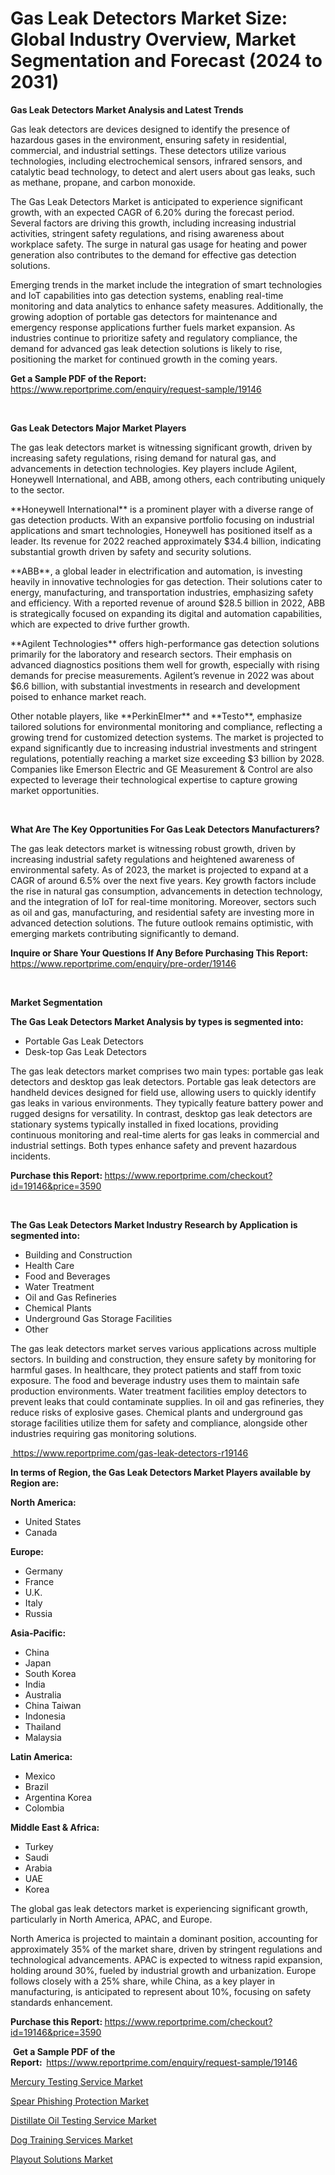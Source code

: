 <p><h1>Gas Leak Detectors Market Size: Global Industry Overview, Market Segmentation and Forecast (2024 to 2031)</h1></p><p><strong>Gas Leak Detectors Market Analysis and Latest Trends</strong></p>
<p><p>Gas leak detectors are devices designed to identify the presence of hazardous gases in the environment, ensuring safety in residential, commercial, and industrial settings. These detectors utilize various technologies, including electrochemical sensors, infrared sensors, and catalytic bead technology, to detect and alert users about gas leaks, such as methane, propane, and carbon monoxide.</p><p>The Gas Leak Detectors Market is anticipated to experience significant growth, with an expected CAGR of 6.20% during the forecast period. Several factors are driving this growth, including increasing industrial activities, stringent safety regulations, and rising awareness about workplace safety. The surge in natural gas usage for heating and power generation also contributes to the demand for effective gas detection solutions.</p><p>Emerging trends in the market include the integration of smart technologies and IoT capabilities into gas detection systems, enabling real-time monitoring and data analytics to enhance safety measures. Additionally, the growing adoption of portable gas detectors for maintenance and emergency response applications further fuels market expansion. As industries continue to prioritize safety and regulatory compliance, the demand for advanced gas leak detection solutions is likely to rise, positioning the market for continued growth in the coming years.</p></p>
<p><strong>Get a Sample PDF of the Report:&nbsp;</strong> <a href="https://www.reportprime.com/enquiry/request-sample/19146?utm_campaign=1833&utm_medium=2&utm_source=Github&utm_content=ia&utm_term=22112024&utm_id=gas-leak-detectors">https://www.reportprime.com/enquiry/request-sample/19146</a></p>
<p>&nbsp;</p>
<p><strong>Gas Leak Detectors Major Market Players</strong></p>
<p><p>The gas leak detectors market is witnessing significant growth, driven by increasing safety regulations, rising demand for natural gas, and advancements in detection technologies. Key players include Agilent, Honeywell International, and ABB, among others, each contributing uniquely to the sector.</p><p>**Honeywell International** is a prominent player with a diverse range of gas detection products. With an expansive portfolio focusing on industrial applications and smart technologies, Honeywell has positioned itself as a leader. Its revenue for 2022 reached approximately $34.4 billion, indicating substantial growth driven by safety and security solutions.</p><p>**ABB**, a global leader in electrification and automation, is investing heavily in innovative technologies for gas detection. Their solutions cater to energy, manufacturing, and transportation industries, emphasizing safety and efficiency. With a reported revenue of around $28.5 billion in 2022, ABB is strategically focused on expanding its digital and automation capabilities, which are expected to drive further growth.</p><p>**Agilent Technologies** offers high-performance gas detection solutions primarily for the laboratory and research sectors. Their emphasis on advanced diagnostics positions them well for growth, especially with rising demands for precise measurements. Agilent’s revenue in 2022 was about $6.6 billion, with substantial investments in research and development poised to enhance market reach.</p><p>Other notable players, like **PerkinElmer** and **Testo**, emphasize tailored solutions for environmental monitoring and compliance, reflecting a growing trend for customized detection systems. The market is projected to expand significantly due to increasing industrial investments and stringent regulations, potentially reaching a market size exceeding $3 billion by 2028. Companies like Emerson Electric and GE Measurement & Control are also expected to leverage their technological expertise to capture growing market opportunities.</p></p>
<p>&nbsp;</p>
<p><strong>What Are The Key Opportunities For Gas Leak Detectors Manufacturers?</strong></p>
<p><p>The gas leak detectors market is witnessing robust growth, driven by increasing industrial safety regulations and heightened awareness of environmental safety. As of 2023, the market is projected to expand at a CAGR of around 6.5% over the next five years. Key growth factors include the rise in natural gas consumption, advancements in detection technology, and the integration of IoT for real-time monitoring. Moreover, sectors such as oil and gas, manufacturing, and residential safety are investing more in advanced detection solutions. The future outlook remains optimistic, with emerging markets contributing significantly to demand.</p></p>
<p><strong>Inquire or Share Your Questions If Any Before Purchasing This Report:</strong> <a href="https://www.reportprime.com/enquiry/pre-order/19146?utm_campaign=1833&utm_medium=2&utm_source=Github&utm_content=ia&utm_term=22112024&utm_id=gas-leak-detectors">https://www.reportprime.com/enquiry/pre-order/19146</a></p>
<p>&nbsp;</p>
<p><strong>Market Segmentation</strong></p>
<p><strong>The Gas Leak Detectors Market Analysis by types is segmented into:</strong></p>
<p><ul><li>Portable Gas Leak Detectors</li><li>Desk-top Gas Leak Detectors</li></ul></p>
<p><p>The gas leak detectors market comprises two main types: portable gas leak detectors and desktop gas leak detectors. Portable gas leak detectors are handheld devices designed for field use, allowing users to quickly identify gas leaks in various environments. They typically feature battery power and rugged designs for versatility. In contrast, desktop gas leak detectors are stationary systems typically installed in fixed locations, providing continuous monitoring and real-time alerts for gas leaks in commercial and industrial settings. Both types enhance safety and prevent hazardous incidents.</p></p>
<p><strong>Purchase this Report:&nbsp;</strong><a href="https://www.reportprime.com/checkout?id=19146&price=3590&utm_campaign=1833&utm_medium=2&utm_source=Github&utm_content=ia&utm_term=22112024&utm_id=gas-leak-detectors">https://www.reportprime.com/checkout?id=19146&price=3590</a></p>
<p>&nbsp;</p>
<p><strong>The Gas Leak Detectors Market Industry Research by Application is segmented into:</strong></p>
<p><ul><li>Building and Construction</li><li>Health Care</li><li>Food and Beverages</li><li>Water Treatment</li><li>Oil and Gas Refineries</li><li>Chemical Plants</li><li>Underground Gas Storage Facilities</li><li>Other</li></ul></p>
<p><p>The gas leak detectors market serves various applications across multiple sectors. In building and construction, they ensure safety by monitoring for harmful gases. In healthcare, they protect patients and staff from toxic exposure. The food and beverage industry uses them to maintain safe production environments. Water treatment facilities employ detectors to prevent leaks that could contaminate supplies. In oil and gas refineries, they reduce risks of explosive gases. Chemical plants and underground gas storage facilities utilize them for safety and compliance, alongside other industries requiring gas monitoring solutions.</p></p>
<p><a href="https://www.reportprime.com/gas-leak-detectors-r19146?utm_campaign=1833&utm_medium=2&utm_source=Github&utm_content=ia&utm_term=22112024&utm_id=gas-leak-detectors">&nbsp;https://www.reportprime.com/gas-leak-detectors-r19146</a></p>
<p><strong>In terms of Region, the Gas Leak Detectors Market Players available by Region are:</strong></p>
<p>
    <p> <strong> North America: </strong>
        <ul>
            <li>United States</li>
            <li>Canada</li>
        </ul>
        </p> 
    <p> <strong> Europe: </strong>
        <ul>
            <li>Germany</li>
            <li>France</li>
            <li>U.K.</li>
            <li>Italy</li>
            <li>Russia</li>
        </ul>
        </p> 
    <p> <strong> Asia-Pacific: </strong>
        <ul>
            <li>China</li>
            <li>Japan</li>
            <li>South Korea</li>
            <li>India</li>
            <li>Australia</li>
            <li>China Taiwan</li>
            <li>Indonesia</li>
            <li>Thailand</li>
            <li>Malaysia</li>
        </ul>
        </p> 
    <p> <strong> Latin America: </strong>
        <ul>
            <li>Mexico</li>
            <li>Brazil</li>
            <li>Argentina Korea</li>
            <li>Colombia</li>
        </ul>
        </p> 
    <p> <strong> Middle East & Africa: </strong>
        <ul>
            <li>Turkey</li>
            <li>Saudi</li>
            <li>Arabia</li>
            <li>UAE</li>
            <li>Korea</li>
        </ul>
    </p>
    </p>
<p><p>The global gas leak detectors market is experiencing significant growth, particularly in North America, APAC, and Europe. </p><p>North America is projected to maintain a dominant position, accounting for approximately 35% of the market share, driven by stringent regulations and technological advancements. APAC is expected to witness rapid expansion, holding around 30%, fueled by industrial growth and urbanization. Europe follows closely with a 25% share, while China, as a key player in manufacturing, is anticipated to represent about 10%, focusing on safety standards enhancement.</p></p>
<p><strong>Purchase this Report: </strong><a href="https://www.reportprime.com/checkout?id=19146&price=3590&utm_campaign=1833&utm_medium=2&utm_source=Github&utm_content=ia&utm_term=22112024&utm_id=gas-leak-detectors">https://www.reportprime.com/checkout?id=19146&price=3590</a></p>
<p>&nbsp;<strong>Get a Sample PDF of the Report:&nbsp;&nbsp;</strong><a href="https://www.reportprime.com/enquiry/request-sample/19146?utm_campaign=1833&utm_medium=2&utm_source=Github&utm_content=ia&utm_term=22112024&utm_id=gas-leak-detectors">https://www.reportprime.com/enquiry/request-sample/19146</a></p>
<p><strong></strong></p>
<p><p><a href="https://www.linkedin.com/pulse/mercury-testing-service-market-size-insights-types-share-fojve?utm_campaign=1833&utm_medium=2&utm_source=Github&utm_content=ia&utm_term=22112024&utm_id=gas-leak-detectors">Mercury Testing Service Market</a></p><p><a href="https://issuu.com/reportprime-2/docs/spear-phishing-protection-market-si_34cc3139d4176a?utm_campaign=1833&utm_medium=2&utm_source=Github&utm_content=ia&utm_term=22112024&utm_id=gas-leak-detectors">Spear Phishing Protection Market</a></p><p><a href="https://www.linkedin.com/pulse/insightful-distillate-oil-testing-service-market-trends-growth-yzzve?utm_campaign=1833&utm_medium=2&utm_source=Github&utm_content=ia&utm_term=22112024&utm_id=gas-leak-detectors">Distillate Oil Testing Service Market</a></p><p><a href="https://issuu.com/reportprime-2/docs/dog-training-services-market-size-2_1d51ce18a8fe3c?utm_campaign=1833&utm_medium=2&utm_source=Github&utm_content=ia&utm_term=22112024&utm_id=gas-leak-detectors">Dog Training Services Market</a></p><p><a href="https://www.linkedin.com/pulse/playout-solutions-market-study-strategies-leading-players-yrtse?utm_campaign=1833&utm_medium=2&utm_source=Github&utm_content=ia&utm_term=22112024&utm_id=gas-leak-detectors">Playout Solutions Market</a></p></p>